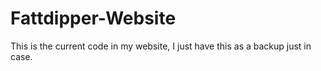 # Fattdipper-Website
 
This is the current code in my website, I just have this as a backup just in case.